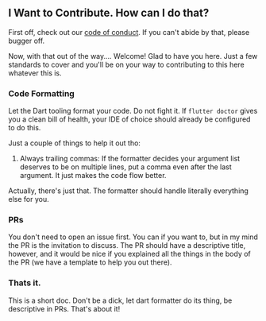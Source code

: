 ## I Want to Contribute. How can I do that?

First off, check out our [code of conduct](CODE_OF_CONDUCT.md). If you can't abide by that, please bugger off.

Now, with that out of the way.... Welcome! Glad to have you here. Just a few standards to cover and you'll be on your
way to contributing to this here whatever this is.

### Code Formatting
Let the Dart tooling format your code. Do not fight it. If `flutter doctor` gives you a clean bill of health, your IDE of choice should already be configured to do this.

Just a couple of things to help it out tho:
1. Always trailing commas: If the formatter decides your argument list deserves to be on multiple lines, put a comma even after the last argument. It just makes the code flow better.

Actually, there's just that. The formatter should handle literally everything else for you.

### PRs
You don't need to open an issue first. You can if you want to, but in my mind the PR is the invitation to discuss.
The PR should have a descriptive title, however, and it would be nice if you explained all the things in the body of the PR (we have a template to help you out there).

### Thats it.
This is a short doc. Don't be a dick, let dart formatter do its thing, be descriptive in PRs. That's about it!
